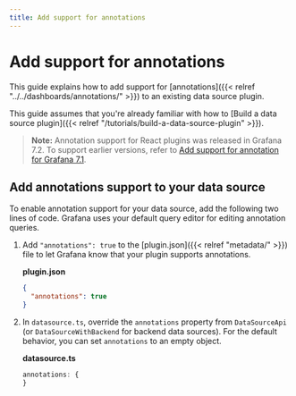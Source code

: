 ```yaml
---
title: Add support for annotations
---
```


# Add support for annotations

This guide explains how to add support for [annotations]({{< relref "../../dashboards/annotations/" >}}) to an existing data source plugin.

This guide assumes that you're already familiar with how to [Build a data source plugin]({{< relref "/tutorials/build-a-data-source-plugin" >}}).

> **Note:** Annotation support for React plugins was released in Grafana 7.2. To support earlier versions, refer to [Add support for annotation for Grafana 7.1](https://grafana.com/docs/grafana/v7.1/developers/plugins/add-support-for-annotations/).

## Add annotations support to your data source

To enable annotation support for your data source, add the following two lines of code. Grafana uses your default query editor for editing annotation queries.

1. Add `"annotations": true` to the [plugin.json]({{< relref "metadata/" >}}) file to let Grafana know that your plugin supports annotations.

   **plugin.json**

   ```json
   {
     "annotations": true
   }
   ```

2. In `datasource.ts`, override the `annotations` property from `DataSourceApi` (or `DataSourceWithBackend` for backend data sources). For the default behavior, you can set `annotations` to an empty object.

   **datasource.ts**

   ```ts
   annotations: {
   }
   ```

